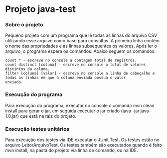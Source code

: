 # Projeto java-test

### Sobre o projeto
Pequeno projeto com um programa que lê todas as linhas do arquivo CSV utilizando esse arquivo como base para consultas. A primeira linha contém o nome das propriedades e as linhas subsequentes os valores. Após ler o arquivo, o programa espera os comandos. Abaixo seguem os comandos:

    count * - escreve no console a contagem total de registros.
    count distinct [coluna] - escreve no console o total de valores distintos da coluna.
    filter [coluna] [valor] - escreve no console a linha de cabeçalho e todas as linhas em que a coluna enviada possua o valor                                 enviado.

### Execução do programa
Para execução do programa, executar no console o comando mvn clean install para gerar o jar, em seguida executar o jar criado (java -jar java-1.0.jar) que está na raiz do projeto.

### Execução testes unitários
Para execução dos testes via IDE executar o JUnit Test. Os testes estão no arquivo LeitorArquivoTest.
Os testes também são executados quando é feito mvn install, na pasta do projeto via linha de comando, ou na IDE.
